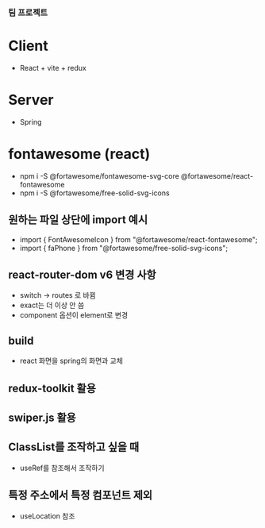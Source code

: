 ### 팀 프로젝트

# Client

- React + vite + redux

# Server

- Spring

# fontawesome (react)

- npm i -S @fortawesome/fontawesome-svg-core @fortawesome/react-fontawesome
- npm i -S @fortawesome/free-solid-svg-icons

## 원하는 파일 상단에 import 예시

- import { FontAwesomeIcon } from "@fortawesome/react-fontawesome";
- import { faPhone } from "@fortawesome/free-solid-svg-icons";

## react-router-dom v6 변경 사항

- switch -> routes 로 바뀜
- exact는 더 이상 안 씀
- component 옵션이 element로 변경

## build

- react 화면을 spring의 화면과 교체

## redux-toolkit 활용

## swiper.js 활용

## ClassList를 조작하고 싶을 때

- useRef를 참조해서 조작하기

## 특정 주소에서 특정 컴포넌트 제외

- useLocation 참조
